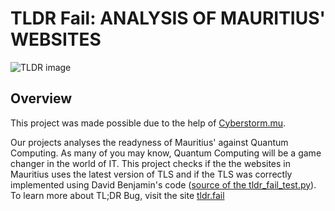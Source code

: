 # TLDR Fail: ANALYSIS OF MAURITIUS' WEBSITES
![TLDR image](https://static1.makeuseofimages.com/wordpress/wp-content/uploads/2019/10/tldr-definition.jpg?q=50&fit=contain&w=1140&h=&dpr=1.5)

## Overview
This project was made possible due to the help of [Cyberstorm.mu](cyberstorm.mu). 

Our projects analyses the readyness of Mauritius' against Quantum Computing. As many of you may know, Quantum Computing will be a game changer in the world of IT. 
This project checks if the the websites in Mauritius uses the latest version of TLS and if the TLS was correctly implemented using David Benjamin's code ([source of the tldr_fail_test.py](https://gist.github.com/dadrian/f51e7f96aa659937775232cc3576e5f8#file-tldr_fail_test-py)). To learn more about TL;DR Bug, visit the site [tldr.fail](https://tldr.fail)